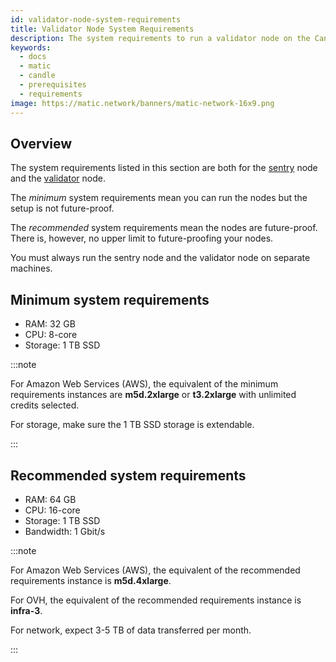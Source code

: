 ```yaml
---
id: validator-node-system-requirements
title: Validator Node System Requirements
description: The system requirements to run a validator node on the Candle Network.
keywords:
  - docs
  - matic
  - candle
  - prerequisites
  - requirements
image: https://matic.network/banners/matic-network-16x9.png 
---
```


## Overview

The system requirements listed in this section are both for the [sentry](/docs/validate/glossary#sentry) node and the [validator](/docs/validate/glossary#validator) node.

The *minimum* system requirements mean you can run the nodes but the setup is not future-proof.

The *recommended* system requirements mean the nodes are future-proof. There is, however, no upper limit to future-proofing your nodes.

You must always run the sentry node and the validator node on separate machines.

## Minimum system requirements

* RAM: 32 GB
* CPU: 8-core
* Storage: 1 TB SSD

:::note

For Amazon Web Services (AWS), the equivalent of the minimum requirements instances are **m5d.2xlarge** or **t3.2xlarge** with unlimited credits selected.

For storage, make sure the 1 TB SSD storage is extendable.

:::

## Recommended system requirements

* RAM: 64 GB
* CPU: 16-core
* Storage: 1 TB SSD
* Bandwidth: 1 Gbit/s

:::note

For Amazon Web Services (AWS), the equivalent of the recommended requirements instance is **m5d.4xlarge**.

For OVH, the equivalent of the recommended requirements instance is **infra-3**.

For network, expect 3-5 TB of data transferred per month.

:::
